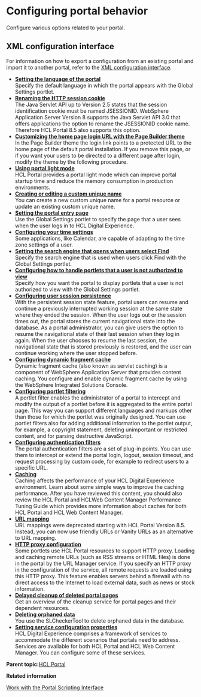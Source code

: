 # Configuring portal behavior

Configure various options related to your portal.

## XML configuration interface

For information on how to export a configuration from an existing portal and import it to another portal, refer to the [XML configuration interface](admxmlai.md).

-   **[Setting the language of the portal](../admin-system/adlang.md)**  
Specify the default language in which the portal appears with the Global Settings portlet.
-   **[Renaming the HTTP session cookie](../admin-system/http_sessn_cookie.md)**  
The Java Servlet API up to Version 2.5 states that the session identification cookie must be named JSESSIONID. WebSphere Application Server Version 8 supports the Java Servlet API 3.0 that offers applications the option to rename the JSESSIONID cookie name. Therefore HCL Portal 8.5 also supports this option.
-   **[Customizing the home page login URL with the Page Builder theme](../dev-portlet/csa2_cust_login_url.md)**  
In the Page Builder theme the login link points to a protected URL to the home page of the default portal installation. If you remove this page, or if you want your users to be directed to a different page after login, modify the theme by the following procedure.
-   **[Using portal light mode](../admin-system/portal_light_mode.md)**  
HCL Portal provides a portal light mode which can improve portal startup time and reduce the memory consumption in production environments.
-   **[Creating or editing a custom unique name](../admin-system/aduniqnm_t.md)**  
You can create a new custom unique name for a portal resource or update an existing custom unique name.
-   **[Setting the portal entry page](../admin-system/adloginview.md)**  
Use the Global Settings portlet to specify the page that a user sees when the user logs in to HCL Digital Experience.
-   **[Configuring your time settings](../admin-system/time_set.md)**  
Some applications, like Calendar, are capable of adapting to the time zone settings of a user.
-   **[Setting the search engine that opens when users select Find](../admin-system/adglobset_t.md)**  
Specify the search engine that is used when users click Find with the Global Settings portlet.
-   **[Configuring how to handle portlets that a user is not authorized to view](../admin-system/adnotauthorized.md)**  
Specify how you want the portal to display portlets that a user is not authorized to view with the Global Settings portlet.
-   **[Configuring user session persistence](../admin-system/adcfgpss.md)**  
With the persistent session state feature, portal users can resume and continue a previously interrupted working session at the same state where they ended the session. When the user logs out or the session times out, the portal stores the current navigational state into the database. As a portal administrator, you can give users the option to resume the navigational state of their last session when they log in again. When the user chooses to resume the last session, the navigational state that is stored previously is restored, and the user can continue working where the user stopped before.
-   **[Configuring dynamic fragment cache](../admin-system/adyncach.md)**  
Dynamic fragment cache \(also known as servlet caching\) is a component of WebSphere Application Server that provides content caching. You configure and enable dynamic fragment cache by using the WebSphere Integrated Solutions Console.
-   **[Configuring portlet filtering](../admin-system/adpltflt.md)**  
A portlet filter enables the administrator of a portal to intercept and modify the output of a portlet before it is aggregated to the entire portal page. This way you can support different languages and markups other than those for which the portlet was originally designed. You can use portlet filters also for adding additional information to the portlet output, for example, a copyright statement, deleting unimportant or restricted content, and for parsing destructive JavaScript.
-   **[Configuring authentication filters](../admin-system/adauthflt.md)**  
The portal authentication filters are a set of plug-in points. You can use them to intercept or extend the portal login, logout, session timeout, and request processing by custom code, for example to redirect users to a specific URL.
-   **[Caching](../security/tune_cache.md)**  
Caching affects the performance of your HCL Digital Experience environment. Learn about some simple ways to improve the caching performance. After you have reviewed this content, you should also review the HCL Portal and HCLWeb Content Manager Performance Tuning Guide which provides more information about caches for both HCL Portal and HCL Web Content Manager.
-   **[URL mapping](../admin-system/adurlmap.md)**  
URL mappings were deprecated starting with HCL Portal Version 8.5. Instead, you can now use friendly URLs or Vanity URLs as an alternative to URL mapping.
-   **[HTTP proxy configuration](../admin-system/admproxy.md)**  
Some portlets use HCL Portal resources to support HTTP proxy. Loading and caching remote URLs \(such as RSS streams or HTML files\) is done in the portal by the URL Manager service. If you specify an HTTP proxy in the configuration of the service, all remote requests are loaded using this HTTP proxy. This feature enables servers behind a firewall with no direct access to the Internet to load external data, such as news or stock information.
-   **[Delayed cleanup of deleted portal pages](../admin-system/addelclnup.md)**  
Get an overview of the cleanup service for portal pages and their dependent resources.
-   **[Deleting orphaned data](../admin-system/adelorph.md)**  
You use the SLCheckerTool to delete orphaned data in the database.
-   **[Setting service configuration properties](../admin-system/adsetcfg.md)**  
HCL Digital Experience comprises a framework of services to accommodate the different scenarios that portals need to address. Services are available for both HCL Portal and HCL Web Content Manager. You can configure some of these services.

**Parent topic:**[HCL Portal](../config/config_portal.md)

**Related information**  


[Work with the Portal Scripting Interface](../admin-system/adpsitsk.md)

